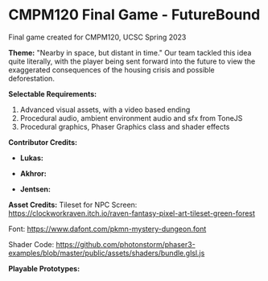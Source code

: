# CMPM120 Final Game - FutureBound
Final game created for CMPM120, UCSC Spring 2023

**Theme:** "Nearby in space, but distant in time."
Our team tackled this idea quite literally, with the player being sent forward into the future to view the exaggerated consequences of the housing crisis and possible deforestation.

**Selectable Requirements:**
1. Advanced visual assets, with a video based ending
2. Procedural audio, ambient environment audio and sfx from ToneJS
3. Procedural graphics, Phaser Graphics class and shader effects

**Contributor Credits:**
- **Lukas:**

- **Akhror:**

- **Jentsen:**

**Asset Credits:**
Tileset for NPC Screen: https://clockworkraven.itch.io/raven-fantasy-pixel-art-tileset-green-forest

Font: https://www.dafont.com/pkmn-mystery-dungeon.font

Shader Code: https://github.com/photonstorm/phaser3-examples/blob/master/public/assets/shaders/bundle.glsl.js

**Playable Prototypes:**
